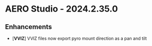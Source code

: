 # AERO Studio - 2024.2.35.0

## Enhancements

- [**VVIZ**] VVIZ files now export pyro mount direction as a pan and tilt
